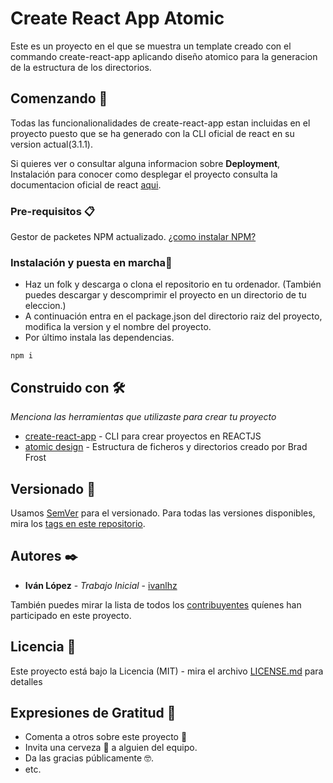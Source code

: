 # Create React App Atomic
Este es un proyecto en el que se muestra un template creado con el commando create-react-app aplicando diseño atomico para la generacion de la estructura de los directorios.

## Comenzando 🚀

Todas las funcionalionalidades de create-react-app estan incluidas en el proyecto puesto que se ha generado con la CLI oficial de react en su version actual(3.1.1). 

Si quieres ver o consultar alguna informacion sobre  **Deployment**, Instalación  para conocer como desplegar el proyecto consulta la documentacion oficial de react [aqui](README_REACT.md).


### Pre-requisitos 📋

Gestor de packetes NPM actualizado. [¿como instalar NPM?](https://nodejs.org/es/)


### Instalación y puesta en marcha🔧
* Haz un folk y descarga o clona el repositorio en tu ordenador. (También puedes descargar y descomprimir el proyecto en un directorio de tu eleccion.) 
* A continuación entra en el package.json del directorio raiz del proyecto, modifica la version y el nombre del proyecto. 
* Por último instala las dependencias.
```
npm i 
```

## Construido con 🛠️

_Menciona las herramientas que utilizaste para crear tu proyecto_

* [create-react-app](https://create-react-app.dev/docs/getting-started) - CLI para crear proyectos en REACTJS
* [atomic design](http://atomicdesign.bradfrost.com) - Estructura de ficheros y directorios creado por Brad Frost


## Versionado 📌

Usamos [SemVer](http://semver.org/) para el versionado. Para todas las versiones disponibles, mira los [tags en este repositorio](https://github.com/ivanlhz/react-atomic-template/tags).

## Autores ✒️

* **Iván López** - *Trabajo Inicial* - [ivanlhz](https://github.com/ivanlhz)

También puedes mirar la lista de todos los [contribuyentes](https://github.com/your/project/contributors) quíenes han participado en este proyecto. 

## Licencia 📄

Este proyecto está bajo la Licencia (MIT) - mira el archivo [LICENSE.md](LICENSE.md) para detalles

## Expresiones de Gratitud 🎁

* Comenta a otros sobre este proyecto 📢
* Invita una cerveza 🍺 a alguien del equipo. 
* Da las gracias públicamente 🤓.
* etc.
